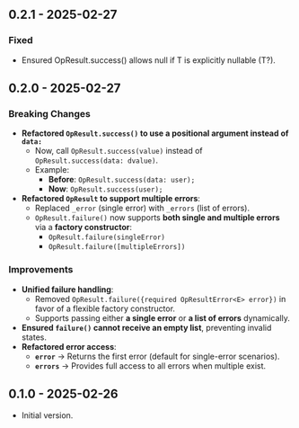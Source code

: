 ## 0.2.1 - 2025-02-27
### Fixed
- Ensured OpResult.success() allows null if T is explicitly nullable (T?).

## 0.2.0 - 2025-02-27
### Breaking Changes
- **Refactored `OpResult.success()` to use a positional argument instead of `data:`**
  - Now, call `OpResult.success(value)` instead of `OpResult.success(data: dvalue)`.
  - Example:
    - **Before**: `OpResult.success(data: user);`
    - **Now**: `OpResult.success(user);`
- **Refactored `OpResult` to support multiple errors**:
  - Replaced `_error` (single error) with `_errors` (list of errors).
  - `OpResult.failure()` now supports **both single and multiple errors** via a **factory constructor**:
    - `OpResult.failure(singleError)`
    - `OpResult.failure([multipleErrors])`

### Improvements
- **Unified failure handling**:
  - Removed `OpResult.failure({required OpResultError<E> error})` in favor of a flexible factory constructor.
  - Supports passing either **a single error** or **a list of errors** dynamically.
- **Ensured `failure()` cannot receive an empty list**, preventing invalid states.
- **Refactored error access**:
  - **`error`** → Returns the first error (default for single-error scenarios).
  - **`errors`** → Provides full access to all errors when multiple exist.

## 0.1.0 - 2025-02-26
- Initial version.
